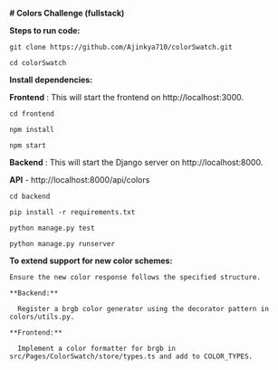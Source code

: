 **# Colors Challenge (fullstack)**

**Steps to run code:**

    git clone https://github.com/Ajinkya710/colorSwatch.git

    cd colorSwatch


**Install dependencies:**

**Frontend** :    This will start the frontend on http://localhost:3000.

    cd frontend

    npm install

    npm start


**Backend** :     This will start the Django server on http://localhost:8000.
    
**API** - http://localhost:8000/api/colors
    
    cd backend
    
    pip install -r requirements.txt

    python manage.py test
    
    python manage.py runserver

**To extend support for new color schemes:**

    Ensure the new color response follows the specified structure.
    
    **Backend:**
      
      Register a brgb color generator using the decorator pattern in colors/utils.py.
    
    **Frontend:**
      
      Implement a color formatter for brgb in src/Pages/ColorSwatch/store/types.ts and add to COLOR_TYPES.
